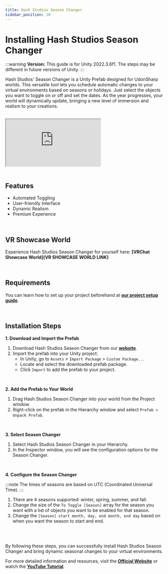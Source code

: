```yaml
---
title: Hash Studios Season Changer
sidebar_position: 10
---
```


# Installing Hash Studios Season Changer

:::warning
**Version:** This guide is for Unity 2022.3.6f1. The steps may be different in future versions of Unity.
:::

Hash Studios' Season Changer is a Unity Prefab designed for UdonSharp worlds. This versatile tool lets you schedule automatic changes to your virtual environments based on seasons or holidays. Just select the objects you want to toggle on or off and set the dates. As the year progresses, your world will dynamically update, bringing a new level of immersion and realism to your creations.

<br/>

<div class="responsive-video">
  <iframe src="https://www.youtube.com/embed/xe17KimS94A" allow="accelerometer; autoplay; encrypted-media; gyroscope; picture-in-picture" allowfullscreen></iframe>
</div>

<br/>

## Features

- Automated Toggling
- User-friendly Interface
- Dynamic Realism
- Premium Experience

<br/>

## VR Showcase World

Experience Hash Studios Season Changer for yourself here: **[VRChat Showcase World](VR SHOWCASE WORLD LINK)**

<br/>

## Requirements

You can learn how to set up your project beforehand at **[our project setup guide](/docs/general-concepts/settingupudon)**.

<br/>

## Installation Steps

**1. Download and Import the Prefab**

1. Download Hash Studios Season Changer from our **[website](https://hashstudiosllc.com/hashstudiosseasonchanger)**.
2. Import the prefab into your Unity project:
   - In Unity, go to `Assets` > `Import Package` > `Custom Package...`
   - Locate and select the downloaded prefab package.
   - Click `Import` to add the prefab to your project.

<br/>

**2. Add the Prefab to Your World**

1. Drag Hash Studios Season Changer into your world from the Project window.
2. Right-click on the prefab in the Hierarchy window and select `Prefab > Unpack Prefab`.

<br/>

**3. Select Season Changer**

1. Select Hash Studios Season Changer in your Hierarchy.
2. In the Inspector window, you will see the configuration options for the Season Changer.

<br/>

**4. Configure the Season Changer**

:::note
The times of seasons are based on UTC (Coordinated Universal Time).
:::

1. There are 4 seasons supported: winter, spring, summer, and fall.
2. Change the size of the `To Toggle [Season]` array for the season you want with a list of objects you want to be enabled for that season.
3. Change the `[Season] start month, day, end month, end day` based on when you want the season to start and end.

<br/><br/>

By following these steps, you can successfully install Hash Studios Season Changer and bring dynamic seasonal changes to your virtual environments.

For more detailed information and resources, visit the **[Official Website](https://hashstudiosllc.com/hashstudiosseasonchanger)** or watch the **[YouTube Tutorial](https://www.youtube.com/watch?v=xe17KimS94A)**.
